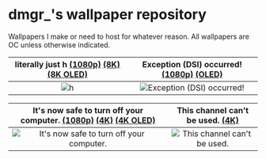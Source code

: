 # dmgr_'s wallpaper repository

Wallpapers I make or need to host for whatever reason. All wallpapers are OC unless otherwise indicated.

| literally just h [(1080p)](https://dmgrstuff.github.io/stuff/wallpapers/h.png) [(8K)](https://dmgrstuff.github.io/stuff/wallpapers/h_8k.png) [(8K OLED)](https://dmgrstuff.github.io/stuff/wallpapers/h_8k_oled.png) | Exception (DSI) occurred! [(1080p)](https://dmgrstuff.github.io/stuff/wallpapers/exception_dsi_occurred.png) [(OLED)](https://dmgrstuff.github.io/stuff/wallpapers/exception_dsi_occurred_oled.png) |
| :---: | :---: |
![h](https://dmgrstuff.github.io/stuff/wallpapers/h.png) | ![Exception (DSI) occurred!](https://dmgrstuff.github.io/stuff/wallpapers/exception_dsi_occurred.png) |

| It's now safe to turn off your computer. [(1080p)](https://dmgrstuff.github.io/stuff/wallpapers/its_now_safe.png) [(4K)](https://dmgrstuff.github.io/stuffwallpapers/its_now_safe_4k.png) [(4K OLED)](https://dmgrstuff.github.io/stuff/wallpapers/its_now_safe_4k_oled.png) | This channel can't be used. [(4K)](https://dmgrstuff.github.io/stuff/wallpapers/this_channel_cant_be_used.png)
| :---: | :---: |  
| ![It's now safe to turn off your computer.](https://dmgrstuff.github.io/stuff/wallpapers/its_now_safe.png) | ![This channel can't be used.](https://dmgrstuff.github.io/stuff/wallpapers/this_channel_cant_be_used.png)

